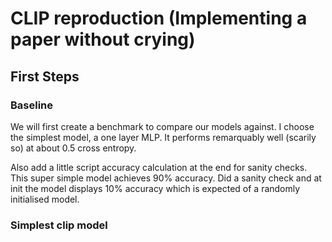 # CLIP reproduction (Implementing a paper without crying)

## First Steps

### Baseline

We will first create a benchmark to compare our models against. I choose the simplest model,
a one layer MLP. It performs remarquably well (scarily so) at about 0.5 cross entropy.

Also add a little script accuracy calculation at the end for sanity checks. This super simple model achieves 90% accuracy.
Did a sanity check and at init the model displays 10% accuracy which is expected of a randomly initialised model.

### Simplest clip model
